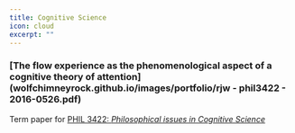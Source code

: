 ```yaml
---
title: Cognitive Science
icon: cloud
excerpt: ""
---
```


### [The flow experience as the phenomenological aspect of a cognitive theory of attention](wolfchimneyrock.github.io/images/portfolio/rjw - phil3422 - 2016-0526.pdf)

Term paper for [PHIL 3422: _Philosophical issues in Cognitive Science_](http://www.brooklyn.cuny.edu/courses/ShowCourse.do?redirect=/acad/course_info.jsp&dsc=PHIL.&crs_num=3422&div=U)
